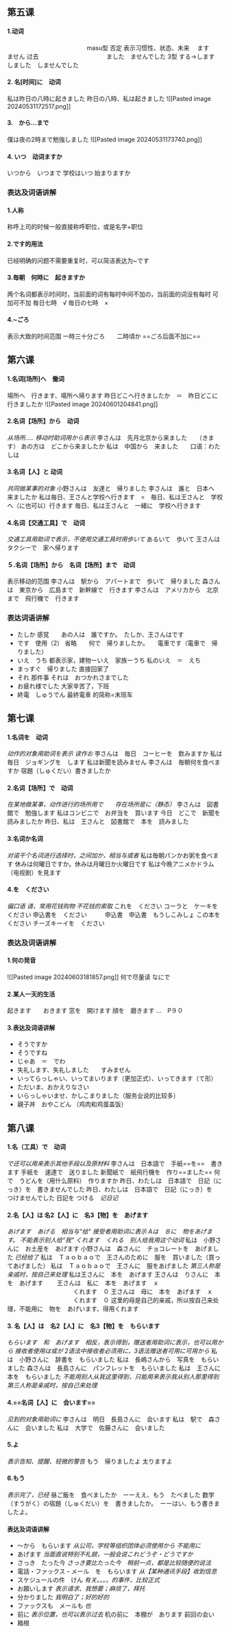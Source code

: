 ## 第五课
#### 1.动词
 　　　　　　　　　　　　　 masu型   否定
表示习惯性、状态、未来      　ます　　ません
过去   　　　　　　　　　　　ました　ませんでした
3型 する->します　しました　しませんでした
#### 2. 名[时间]に　动词
私は昨日の八時に起きました
昨日の八時、私は起きました
![[Pasted image 20240531172517.png]]
#### 3.　から…まで
僕は夜の2時まで勉強しました
![[Pasted image 20240531173740.png]]
#### 4. いつ　动词ますか
いつから　いつまで
学校はいつ 始まりますか

### 表达及词语讲解
#### 1.人称
称呼上司的时候一般直接称呼职位，或是名字+职位
#### 2.です的用法
已经明确的问题不需要重复时，可以简洁表达为~です
#### 3.毎朝　何時に　起きますか
两个名词都表示时间时，当前面的词有每时中间不加の，当前面的词没有每时 可加可不加
毎日七時　√
毎日の七時　× 
#### 4.~ごろ
表示大致的时间范围
一時三十分ごろ　　二時頃か
==ごろ后面不加に==
## 第六课
#### 1.名词[场所]へ　働词
場所へ　行きます、場所へ帰ります
昨日どこへ行きましたか　＝　昨日どこに行きましたか
![[Pasted image 20240601204841.png]]
#### 2.名词【场所】から　动词
*从场所..... 移动时助词用から表示*
李さんは　先月北京から来ました　　（きます）
あの方は　どこから来ましたか
私は　中国から　来ました　　口语：わたしは
#### 3.名词【人】と 动词
*共同做某事的对象*
小野さんは　友達と　帰りました
李さんは　誰と　日本へ　来ましたか
私は毎日、王さんと学校へ行きます　=　毎日、私は王さんと　学校へ（に也可以）行きます
毎日、私は王さんと　一緒に　学校へ行きます
#### 4.名词【交通工具】で　动词
*交通工具用助词で表示，不使用交通工具时用歩いて*
あるいて　歩いて
王さんは　タクシーで　家へ帰ります
#### ５.名词【场所】から　名词【场所】まで　动词
表示移动的范围
李さんは　駅から　アパートまで　歩いて　帰りました
森さんは　東京から　広島まで　新幹線で　行きます
李さんは　アメリカから　北京まで　飛行機で　行きます
### 表达词语讲解
+ たしか
感覚　　あの人は　誰ですか。　たしか、王さんはです
+ です　使用（2）
省略　　何で　帰りましたか。　　電車です（電車で　帰りました）
+ いえ　うち
都表示家，建物ーいえ　家族ーうち
私のいえ　＝　えち
+ まっすぐ　帰りました
直接回家了
+ それ
那件事  それは　おつかれさまでした
+ お疲れ様でした
大家辛苦了，下班
+ 終電　しゅうでん
最終電車 的简称=末班车
## 第七课
#### 1.名词を　动词
*动作的对象用助词を表示 读作お*
李さんは　毎日　コーヒーを　飲みますか
私は　毎日　ジョギングを　します
私は新聞を読みません
李さんは　毎朝何を食べますか
宿題（しゅくだい）書きましたか
#### 2.名词【场所】で　动词
*在某地做某事，动作进行的场所用で　　存在场所是に（静态）*
李さんは　図書館で　勉強します
私はコンビニで　お弁当を　買います
今日　どこで　新聞を　読みましたか
昨日、私は　王さんと　図書館で　本を　読みました
#### 3.名词か名词
*对诺干个名词进行选择时，之间加か，相当与或者*
私は毎朝パンかお粥を食べます
休みは何曜日ですか。休みは月曜日か火曜日です
私は今晩アニメかドラム（电视剧）を見ます
#### 4.を　ください
*偏口语 请，常用花钱购物 不花钱的索取*
これを　ください
コーラと　ケーキを　ください
申込書を　ください　　　申込書　申込書　もうしこみしょ
この本を　ください
チーズキーイを　ください
### 表达及词语讲解
#### 1.何の発音
![[Pasted image 20240603181857.png]]
何で尽量读 なにで
#### 2.某人一天的生活
起きます　　おきます
窓を　開けます
顔を　磨きます
…　P９０
#### 3.表达及词语讲解
+ そうですか
+ そうですね
+ じゃあ　＝　でわ
+ 失礼します、失礼しました　　すみません
+ いってらっしゃい、いってまいります（更加正式）、いってきます（て形）
+ ただいま、おかえりなさい
+ いらっしゃいませ、かしこまりました（服务业说的比较多）
+ 親子丼　おやこどん    （鸡肉和鸡蛋盖饭）
## 第八课
#### 1.名（工具）で　动词
*で还可以用来表示其他手段以及原材料*
李さんは　日本語で　手紙==を==　書きます
手紙を　速達で　送りました
新聞紙で　紙飛行機を　作り==ました==
何で　うどんを（用什么原料）　作りますか
昨日、わたしは　日本語で　日記（にっき）を　書きませんでした
昨日、わたしは　日本語で　日記（にっき）を　つけませんでした
日記を つける　*记日记*
#### 2.名【人】は  名2【人】に　名3【物】を　あげます
*あげます　あげる　相当与“给”
接受者用助词に表示*
*Aは　Ｂに　物をあげます。 
不能表示别人给“我”  くれます　くれる　别人给我用这个动词*
私は　小野さんに　お土産を　あげます
小野さんは　森さんに　チョコレートを　あげました  *已经给了*
私は　Ｔａｏｂａｏで　王さんのために　服を　買いました（買ってあげました）
私は　Ｔａｏｂａｏで　王さんに　服をあげました
*第三人称是亲戚时，按自己来处理*
私は王さんに　本を　あげます
王さんは　りさんに　本を　あげます　　
王さんは　私に　本を　あげます　ｘ
　　　　　　　　　　　くれます　０
王さんは　母に　本を　あげます　ｘ
　　　　　　　　　　　くれます　０
这里的母是自己的亲戚，所以按自己来处理，不能用に　物を　あげいます、得用くれます
#### 3. 名【人】は　名2【人】に　名3【物】を　もらいます
*もらいます　和　あげます　相反，表示得到，赠送者用助词に表示，也可以用から*
*接收者使用は或が*
*2语法中接收者必须用に，3语法赠送者可用に可用から*
私は　小野さんに　辞書を　もらいました
私は　長嶋さんから　写真を　もらいました
森さんは　長島さんに　パンフレットを　もらいました
私は　王さんに　本を　もらいました
*不能用别人从我这里得到，只能用来表示我从别人那里得到
第三人称是亲戚时，按自己来处理*
#### 4.==名词【人】に　会います==　
*见到的对象用助词に*
李さんは　明日　長島さんに　会います
私は　駅で　森さんに　会いました
私は　大学で　佐藤さんに　会いました
#### 5.よ
*表示告知、提醒、轻微的警告*
もう　帰りましたよ
太りますよ
#### 6.もう
*表示完了，已经*
昼ご飯を　食べましたか　ーーええ、もう　たべました
数学（すうがく）の宿題（しゅくだい）を　書きましたか。　ーーはい、もう書きましたよ。
#### 表达及词语讲解
+ ～から　もらいます
*从公司，学校等组织团体必须使用から 不能用に*
+ あげます
*当面直说特别不礼貌，一般会说これどうぞ・どうですか*
+ さっき　たった今
*さっき要比たった今　稍前一点，都是比较随便的说法*
+ 電話・ファックス・メール　を　もらいます
*从【某种通讯手段】收到信息*
+ スケジュールの件　けん
*有关。。。。的事件，比较正式*
+ お願いします
*表示请求、我想要；麻烦了，拜托*
+ 分かりました
*我明白了；好的好的*
+ ファックスも　メールも
*也*
+ 前に
*表示位置，也可以表示过去*
机の前に　本棚が　あります
前回の会い
+ 箱根
